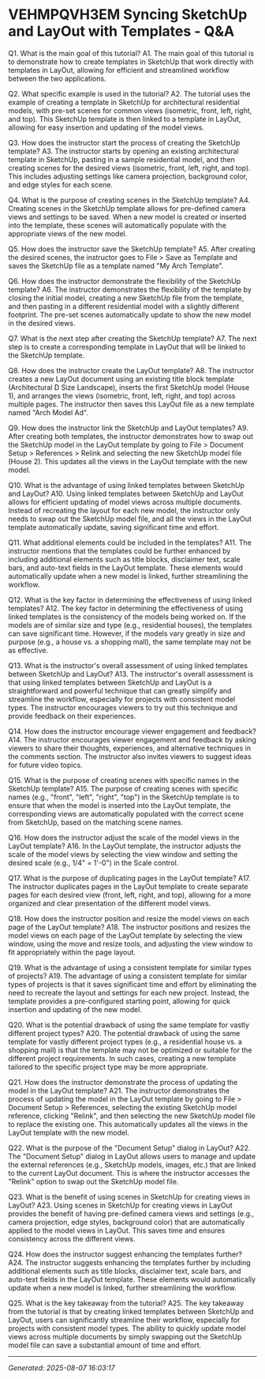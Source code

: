 # VEHMPQVH3EM Syncing SketchUp and LayOut with Templates - Q&A

Q1. What is the main goal of this tutorial?
A1. The main goal of this tutorial is to demonstrate how to create templates in SketchUp that work directly with templates in LayOut, allowing for efficient and streamlined workflow between the two applications.

Q2. What specific example is used in the tutorial?
A2. The tutorial uses the example of creating a template in SketchUp for architectural residential models, with pre-set scenes for common views (isometric, front, left, right, and top). This SketchUp template is then linked to a template in LayOut, allowing for easy insertion and updating of the model views.

Q3. How does the instructor start the process of creating the SketchUp template?
A3. The instructor starts by opening an existing architectural template in SketchUp, pasting in a sample residential model, and then creating scenes for the desired views (isometric, front, left, right, and top). This includes adjusting settings like camera projection, background color, and edge styles for each scene.

Q4. What is the purpose of creating scenes in the SketchUp template?
A4. Creating scenes in the SketchUp template allows for pre-defined camera views and settings to be saved. When a new model is created or inserted into the template, these scenes will automatically populate with the appropriate views of the new model.

Q5. How does the instructor save the SketchUp template?
A5. After creating the desired scenes, the instructor goes to File > Save as Template and saves the SketchUp file as a template named "My Arch Template".

Q6. How does the instructor demonstrate the flexibility of the SketchUp template?
A6. The instructor demonstrates the flexibility of the template by closing the initial model, creating a new SketchUp file from the template, and then pasting in a different residential model with a slightly different footprint. The pre-set scenes automatically update to show the new model in the desired views.

Q7. What is the next step after creating the SketchUp template?
A7. The next step is to create a corresponding template in LayOut that will be linked to the SketchUp template.

Q8. How does the instructor create the LayOut template?
A8. The instructor creates a new LayOut document using an existing title block template (Architectural D Size Landscape), inserts the first SketchUp model (House 1), and arranges the views (isometric, front, left, right, and top) across multiple pages. The instructor then saves this LayOut file as a new template named "Arch Model Ad".

Q9. How does the instructor link the SketchUp and LayOut templates?
A9. After creating both templates, the instructor demonstrates how to swap out the SketchUp model in the LayOut template by going to File > Document Setup > References > Relink and selecting the new SketchUp model file (House 2). This updates all the views in the LayOut template with the new model.

Q10. What is the advantage of using linked templates between SketchUp and LayOut?
A10. Using linked templates between SketchUp and LayOut allows for efficient updating of model views across multiple documents. Instead of recreating the layout for each new model, the instructor only needs to swap out the SketchUp model file, and all the views in the LayOut template automatically update, saving significant time and effort.

Q11. What additional elements could be included in the templates?
A11. The instructor mentions that the templates could be further enhanced by including additional elements such as title blocks, disclaimer text, scale bars, and auto-text fields in the LayOut template. These elements would automatically update when a new model is linked, further streamlining the workflow.

Q12. What is the key factor in determining the effectiveness of using linked templates?
A12. The key factor in determining the effectiveness of using linked templates is the consistency of the models being worked on. If the models are of similar size and type (e.g., residential houses), the templates can save significant time. However, if the models vary greatly in size and purpose (e.g., a house vs. a shopping mall), the same template may not be as effective.

Q13. What is the instructor's overall assessment of using linked templates between SketchUp and LayOut?
A13. The instructor's overall assessment is that using linked templates between SketchUp and LayOut is a straightforward and powerful technique that can greatly simplify and streamline the workflow, especially for projects with consistent model types. The instructor encourages viewers to try out this technique and provide feedback on their experiences.

Q14. How does the instructor encourage viewer engagement and feedback?
A14. The instructor encourages viewer engagement and feedback by asking viewers to share their thoughts, experiences, and alternative techniques in the comments section. The instructor also invites viewers to suggest ideas for future video topics.

Q15. What is the purpose of creating scenes with specific names in the SketchUp template?
A15. The purpose of creating scenes with specific names (e.g., "front", "left", "right", "top") in the SketchUp template is to ensure that when the model is inserted into the LayOut template, the corresponding views are automatically populated with the correct scene from SketchUp, based on the matching scene names.

Q16. How does the instructor adjust the scale of the model views in the LayOut template?
A16. In the LayOut template, the instructor adjusts the scale of the model views by selecting the view window and setting the desired scale (e.g., 1/4" = 1'-0") in the Scale control.

Q17. What is the purpose of duplicating pages in the LayOut template?
A17. The instructor duplicates pages in the LayOut template to create separate pages for each desired view (front, left, right, and top), allowing for a more organized and clear presentation of the different model views.

Q18. How does the instructor position and resize the model views on each page of the LayOut template?
A18. The instructor positions and resizes the model views on each page of the LayOut template by selecting the view window, using the move and resize tools, and adjusting the view window to fit appropriately within the page layout.

Q19. What is the advantage of using a consistent template for similar types of projects?
A19. The advantage of using a consistent template for similar types of projects is that it saves significant time and effort by eliminating the need to recreate the layout and settings for each new project. Instead, the template provides a pre-configured starting point, allowing for quick insertion and updating of the new model.

Q20. What is the potential drawback of using the same template for vastly different project types?
A20. The potential drawback of using the same template for vastly different project types (e.g., a residential house vs. a shopping mall) is that the template may not be optimized or suitable for the different project requirements. In such cases, creating a new template tailored to the specific project type may be more appropriate.

Q21. How does the instructor demonstrate the process of updating the model in the LayOut template?
A21. The instructor demonstrates the process of updating the model in the LayOut template by going to File > Document Setup > References, selecting the existing SketchUp model reference, clicking "Relink", and then selecting the new SketchUp model file to replace the existing one. This automatically updates all the views in the LayOut template with the new model.

Q22. What is the purpose of the "Document Setup" dialog in LayOut?
A22. The "Document Setup" dialog in LayOut allows users to manage and update the external references (e.g., SketchUp models, images, etc.) that are linked to the current LayOut document. This is where the instructor accesses the "Relink" option to swap out the SketchUp model file.

Q23. What is the benefit of using scenes in SketchUp for creating views in LayOut?
A23. Using scenes in SketchUp for creating views in LayOut provides the benefit of having pre-defined camera views and settings (e.g., camera projection, edge styles, background color) that are automatically applied to the model views in LayOut. This saves time and ensures consistency across the different views.

Q24. How does the instructor suggest enhancing the templates further?
A24. The instructor suggests enhancing the templates further by including additional elements such as title blocks, disclaimer text, scale bars, and auto-text fields in the LayOut template. These elements would automatically update when a new model is linked, further streamlining the workflow.

Q25. What is the key takeaway from the tutorial?
A25. The key takeaway from the tutorial is that by creating linked templates between SketchUp and LayOut, users can significantly streamline their workflow, especially for projects with consistent model types. The ability to quickly update model views across multiple documents by simply swapping out the SketchUp model file can save a substantial amount of time and effort.

---
*Generated: 2025-08-07 16:03:17*

